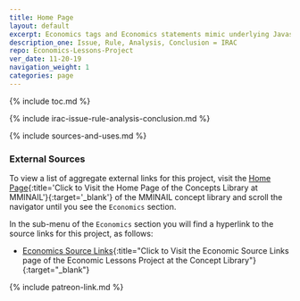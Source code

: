 ```yaml
---
title: Home Page
layout: default
excerpt: Economics tags and Economics statements mimic underlying Javascript methods ...
description_one: Issue, Rule, Analysis, Conclusion = IRAC
repo: Economics-Lessons-Project
ver_date: 11-20-19
navigation_weight: 1
categories: page
---
```

{% include toc.md %}

{% include irac-issue-rule-analysis-conclusion.md %}

{% include sources-and-uses.md %}

### External Sources

To view a list of aggregate external links for this project, visit the [Home Page](https://mminail.github.io/){:title='Click to Visit the Home Page of the Concepts Library at MMINAIL'}{:target='_blank'} of the MMINAIL concept library and scroll the navigator until you see the `Economics` section.

In the sub-menu of the `Economics` section you will find a hyperlink to the source links for this project, as follows:

- [Economics Source Links](https://mminail.github.io/Economics/Economics-Source-Links.htm){:title="Click to Visit the Economic Source Links page of the Economic Lessons Project at the Concept Library"}{:target="_blank"}

{% include patreon-link.md %}
